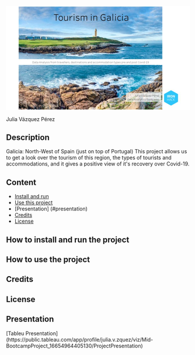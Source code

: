 <img src="readme/img_1.jpg"/>

Julia Vázquez Pérez

## Description
Galicia: North-West of Spain (just on top of Portugal)
This project allows us to get a look over the tourism of this region, the types of tourists and accommodations, and it gives a positive view of it's recovery over Covid-19.

## Content

* [Install and run](#install)
* [Use this project](#use)
* [Presentation] (#presentation)
* [Credits](#credits)
* [License](#license)

<h2><a id='install'>How to install and run the project</a></h2>



<h2><a id='use'>How to use the project</a></h2>



<h2><a id='credits'>Credits</a></h2>



<h2><a id='license'>License</a></h2>

<h2><a id='presentation'>Presentation</a></h2>
[Tableu Presentation](https://public.tableau.com/app/profile/julia.v.zquez/viz/Mid-BootcampProject_16654964405130/ProjectPresentation)


